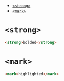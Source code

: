 - [`<strong>`](#strong)
- [`<mark>`](#mark)

# `<strong>`

```html
<strong>bolded</strong>
```

# `<mark>`

```html
<mark>highlighted</mark>
```

